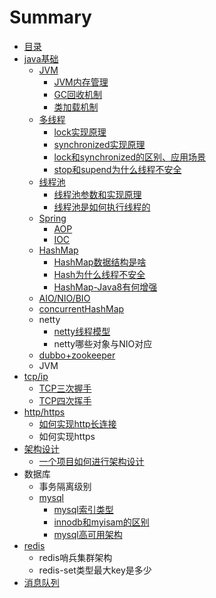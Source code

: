 # Summary

* [目录](README.md)
* [java基础](javaji-chu-2.md)
  * [JVM](jvm.md)
    * [JVM内存管理](jvm/jvmnei-cun-guan-li.md)
    * [GC回收机制](jvm/gchui-shou-ji-zhi.md)
    * [类加载机制](jvm/lei-jia-zai-ji-zhi.md)
  * [多线程](duo-xian-cheng.md)
    * [lock实现原理](duo-xian-cheng/lockshi-xian-yuan-li.md)
    * [synchronized实现原理](duo-xian-cheng/synchronizedshi-xian-yuan-li.md)
    * [lock和synchronized的区别、应用场景](duo-xian-cheng/lockhe-synchronized-de-qu-bie-3001-ying-yong-chang-jing.md)
    * [stop和supend为什么线程不安全](duo-xian-cheng/stophe-supend-wei-shi-yao-xian-cheng-bu-an-quan.md)
  * [线程池](xian-cheng-chi.md)
    * [线程池参数和实现原理](xian-cheng-chi/xian-cheng-chi-can-shu-he-shi-xian-yuan-li.md)
    * [线程池是如何执行线程的](xian-cheng-chi/xian-cheng-chi-shi-ru-he-zhi-xing-xian-cheng-de.md)
  * [Spring](spring.md)
    * [AOP](spring/aop.md)
    * [IOC](spring/ioc.md)
  * [HashMap](hashmap.md)
    * [HashMap数据结构是啥](hashmap/hashmapshu-ju-jie-gou.md)
    * [Hash为什么线程不安全](hashmap/wei-shi-yao-xian-cheng-bu-an-quan.md)
    * [HashMap-Java8有何增强](hashmap/hashmap-java8zeng-qiang.md)
  * [AIO/NIO/BIO](aioniobio.md)
  * [concurrentHashMap](concurrenthashmap.md)
  * netty
    * [netty线程模型](nettyxian-cheng-mo-xing.md)
    * netty哪些对象与NIO对应
  * [dubbo+zookeeper](dubbo+zookeeper.md)
  * JVM
* [tcp/ip](tcpip.md)
  * [TCP三次握手](tcpip/tcpsan-ci-wo-shou.md)
  * [TCP四次挥手](tcpip/tcpsi-ci-hui-shou.md)
* [http/https](httphttps.md)
  * [如何实现http长连接](httphttps/ru-he-shi-xian-http-chang-lian-jie.md)
  * 如何实现https
* [架构设计](jia-gou-she-ji.md)
  * [一个项目如何进行架构设计](jia-gou-she-ji/yi-ge-xiang-mu-ru-he-jin-xing-jia-gou-she-ji.md)
* 数据库
  * 事务隔离级别
  * [mysql](mysql.md)
    * [mysql索引类型](mysqlsuo-yin-lei-xing.md)
    * [innodb和myisam的区别](innodb.md)
    * [mysql高可用架构](mysqlgao-ke-yong-jia-gou.md)
* [redis](redis.md)
  * redis哨兵集群架构
  * redis-set类型最大key是多少
* [消息队列](kafka.md)

